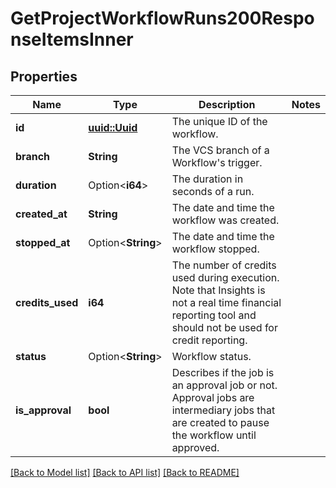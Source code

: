 # GetProjectWorkflowRuns200ResponseItemsInner

## Properties

Name | Type | Description | Notes
------------ | ------------- | ------------- | -------------
**id** | [**uuid::Uuid**](uuid::Uuid.md) | The unique ID of the workflow. | 
**branch** | **String** | The VCS branch of a Workflow's trigger. | 
**duration** | Option<**i64**> | The duration in seconds of a run. | 
**created_at** | **String** | The date and time the workflow was created. | 
**stopped_at** | Option<**String**> | The date and time the workflow stopped. | 
**credits_used** | **i64** | The number of credits used during execution. Note that Insights is not a real time financial reporting tool and should not be used for credit reporting. | 
**status** | Option<**String**> | Workflow status. | 
**is_approval** | **bool** | Describes if the job is an approval job or not. Approval jobs are intermediary jobs that are created to pause the workflow until approved. | 

[[Back to Model list]](../README.md#documentation-for-models) [[Back to API list]](../README.md#documentation-for-api-endpoints) [[Back to README]](../README.md)


